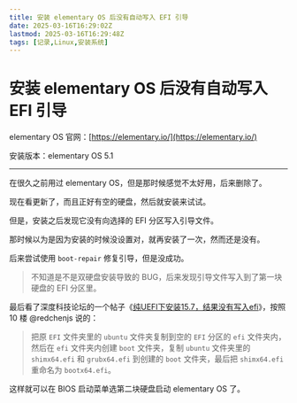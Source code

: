 ```yaml
---
title: 安装 elementary OS 后没有自动写入 EFI 引导
date: 2025-03-16T16:29:02Z
lastmod: 2025-03-16T16:29:48Z
tags: [记录,Linux,安装系统]
---
```


# 安装 elementary OS 后没有自动写入 EFI 引导

elementary OS 官网：[https://elementary.io/](https://elementary.io/)

安装版本：elementary OS 5.1

---

在很久之前用过 elementary OS，但是那时候感觉不太好用，后来删除了。

现在看更新了，而且正好有空的硬盘，然后就安装来试试。

但是，安装之后发现它没有向选择的 EFI 分区写入引导文件。

那时候以为是因为安装的时候没设置对，就再安装了一次，然而还是没有。

后来尝试使用 `boot-repair` 修复引导，但是没成功。

> 不知道是不是双硬盘安装导致的 BUG，后来发现引导文件写入到了第一块硬盘的 EFI 分区里。

最后看了深度科技论坛的一个帖子《[纯UEFI下安装15.7，结果没有写入efi](https://bbs.deepin.org/forum.php?mod=viewthread&tid=170729)》，按照 10 楼 @redchenjs 说的：

> 把原 `EFI` 文件夹里的 `ubuntu` 文件夹复制到空的 `EFI` 分区的 `efi` 文件夹内，然后在 `efi` 文件夹内创建 `boot` 文件夹，复制 `ubuntu` 文件夹里的 `shimx64.efi` 和 `grubx64.efi` 到创建的 `boot` 文件夹，最后把 `shimx64.efi` 重命名为 `bootx64.efi`。

这样就可以在 BIOS 启动菜单选第二块硬盘启动 elementary OS 了。

‍
